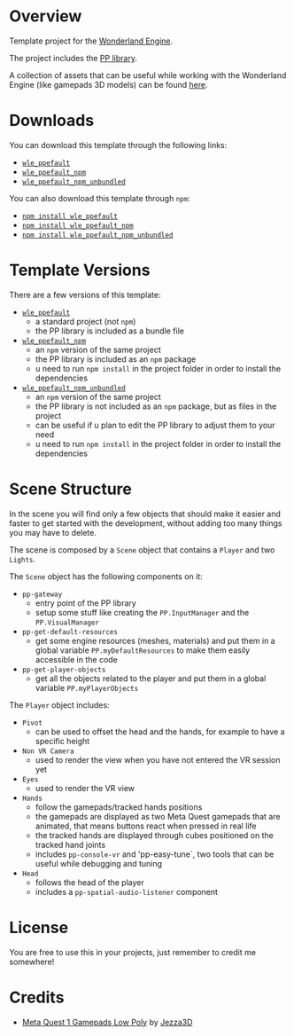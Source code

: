 # Overview

Template project for the [Wonderland Engine](https://wonderlandengine.com/).

The project includes the [PP library](https://github.com/SignorPipo/wle_pp).

A collection of assets that can be useful while working with the Wonderland Engine (like gamepads 3D models) can be found [here](https://github.com/SignorPipo/wle_assets).

# Downloads

You can download this template through the following links:
  * [`wle_ppefault`](https://github.com/SignorPipo/wle_ppefault/releases/latest/download/wle_ppefault.zip)
  * [`wle_ppefault_npm`](https://github.com/SignorPipo/wle_ppefault/releases/latest/download/wle_ppefault_npm.zip)
  * [`wle_ppefault_npm_unbundled`](https://github.com/SignorPipo/wle_ppefault/releases/latest/download/wle_ppefault_npm_unbundled.zip)

You can also download this template through `npm`: 
  * [`npm install wle_ppefault`](https://www.npmjs.com/package/wle_ppefault)
  * [`npm install wle_ppefault_npm`](https://www.npmjs.com/package/wle_ppefault_npm) 
  * [`npm install wle_ppefault_npm_unbundled`](https://www.npmjs.com/package/wle_ppefault_npm_unbundled)

# Template Versions

There are a few versions of this template:
- [`wle_ppefault`](https://github.com/SignorPipo/wle_ppefault/tree/main/wle_ppefault/wle_ppefault)
  * a standard project (not `npm`)
  * the PP library is included as a bundle file
- [`wle_ppefault_npm`](https://github.com/SignorPipo/wle_ppefault/tree/main/wle_ppefault/wle_ppefault_npm)
  * an `npm` version of the same project
  * the PP library is included as an `npm` package
  * u need to run `npm install` in the project folder in order to install the dependencies
- [`wle_ppefault_npm_unbundled`](https://github.com/SignorPipo/wle_ppefault/tree/main/wle_ppefault/wle_ppefault_npm_unbundled)
  * an `npm` version of the same project
  * the PP library is not included as an `npm` package, but as files in the project
  * can be useful if u plan to edit the PP library to adjust them to your need
  * u need to run `npm install` in the project folder in order to install the dependencies

# Scene Structure

In the scene you will find only a few objects that should make it easier and faster to get started with the development, without adding too many things you may have to delete.

The scene is composed by a `Scene` object that contains a `Player` and two `Lights`.

The `Scene` object has the following components on it:
- `pp-gateway`
  * entry point of the PP library
  * setup some stuff like creating the `PP.InputManager` and the `PP.VisualManager`
- `pp-get-default-resources`
  * get some engine resources (meshes, materials) and put them in a global variable `PP.myDefaultResources` to make them easily accessible in the code
- `pp-get-player-objects`
  * get all the objects related to the player and put them in a global variable `PP.myPlayerObjects`

The `Player` object includes:
- `Pivot`
  * can be used to offset the head and the hands, for example to have a specific height
- `Non VR Camera`
  * used to render the view when you have not entered the VR session yet
- `Eyes`
  * used to render the VR view
- `Hands`
  * follow the gamepads/tracked hands positions
  * the gamepads are displayed as two Meta Quest gamepads that are animated, that means buttons react when pressed in real life
  * the tracked hands are displayed through cubes positioned on the tracked hand joints
  * includes `pp-console-vr` and 'pp-easy-tune`, two tools that can be useful while debugging and tuning
- `Head`
  * follows the head of the player
  * includes a `pp-spatial-audio-listener` component

# License

You are free to use this in your projects, just remember to credit me somewhere!

# Credits

- [Meta Quest 1 Gamepads Low Poly](https://github.com/SignorPipo/wle_ppefault/blob/main/wle_ppefault/wle_ppefault/assets/models/meta_quest_1_gamepads_credits_Jezza3D.fbx) by [Jezza3D](https://sketchfab.com/Jezza3D)
